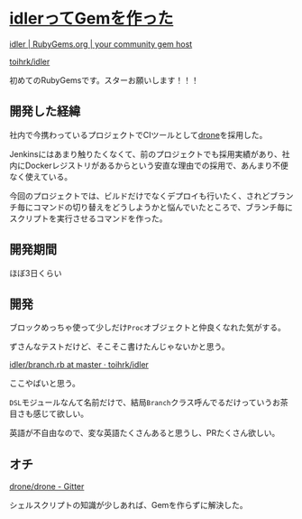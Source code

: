 # [idlerってGemを作った](/2015/09/08/published-idler-gem.html)

[idler | RubyGems.org | your community gem host](https://rubygems.org/gems/idler)

[toihrk/idler](https://github.com/toihrk/idler)

初めてのRubyGemsです。スターお願いします！！！

## 開発した経緯

社内で今携わっているプロジェクトでCIツールとして[drone](https://github.com/drone/drone)を採用した。

Jenkinsにはあまり触りたくなくて、前のプロジェクトでも採用実績があり、社内にDockerレジストリがあるからという安直な理由での採用で、あんまり不便なく使えている。

今回のプロジェクトでは、ビルドだけでなくデプロイも行いたく、されどブランチ毎にコマンドの切り替えをどうしようかと悩んでいたところで、ブランチ毎にスクリプトを実行させるコマンドを作った。

## 開発期間

ほぼ3日くらい

## 開発

ブロックめっちゃ使って少しだけ`Proc`オブジェクトと仲良くなれた気がする。

ずさんなテストだけど、そこそこ書けたんじゃないかと思う。

[idler/branch.rb at master · toihrk/idler](https://github.com/toihrk/idler/blob/master/lib/idler/branch.rb#L11)

ここやばいと思う。

`DSL`モジュールなんて名前だけで、結局`Branch`クラス呼んでるだけっていうお茶目さも感じて欲しい。

英語が不自由なので、変な英語たくさんあると思うし、PRたくさん欲しい。

## オチ

[drone/drone - Gitter](https://gitter.im/drone/drone/archives/2015/01/02)

シェルスクリプトの知識が少しあれば、Gemを作らずに解決した。